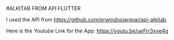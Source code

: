 #ALKITAB FROM API FLUTTER

I used the API from https://github.com/erwindosianipar/api-alkitab

Here is the Youtube Link for the App: https://youtu.be/ueFrr3xve4g